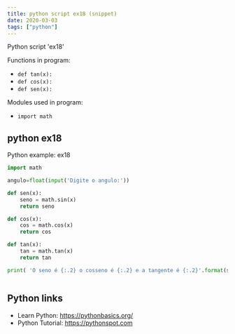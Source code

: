 ```yaml
---
title: python script ex18 (snippet)
date: 2020-03-03
tags: ["python"]
---
```

Python script 'ex18'

Functions in program: 
* `def tan(x):`
* `def cos(x):`
* `def sen(x):`

Modules used in program: 
* `import math`

## python ex18

Python example: ex18

```python
import math

angulo=float(input('Digite o angulo:'))

def sen(x):
    seno = math.sin(x)
    return seno

def cos(x):
    cos = math.cos(x)
    return cos

def tan(x):
    tan = math.tan(x)
    return tan

print( 'O seno é {:.2} o cosseno é {:.2} e a tangente é {:.2}'.format(sen(angulo), cos(angulo), tan(angulo)))



```

## Python links

- Learn Python: https://pythonbasics.org/
- Python Tutorial: https://pythonspot.com
